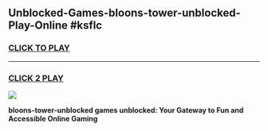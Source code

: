 
## Unblocked-Games-bloons-tower-unblocked-Play-Online #ksflc
<h3>
<a href="https://news.freeplayer.one?title=bloons-tower-unblocked&ref=3">CLICK TO PLAY</a></h3>
<hr>

<h3>
<a href="https://news.freeplayer.one?title=bloons-tower-unblocked&ref=3">CLICK 2 PLAY</a>
  
</h3>

<a href="https://news.freeplayer.one?title=bloons-tower-unblocked&ref=3"><img src="https://clearcache.store/games.png"></a>


**bloons-tower-unblocked games unblocked: Your Gateway to Fun and Accessible Online Gaming**
